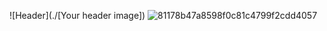 ![Header](./[Your header image])
![81178b47a8598f0c81c4799f2cdd4057](https://github.com/user-attachments/assets/c120d924-44fe-4e8d-8503-9658fbf05372)
